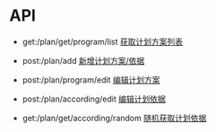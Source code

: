 # API

- get:/plan/get/program/list
[获取计划方案列表](http://localhost:1932/plan/get/program/list)

- post:/plan/add
[新增计划方案/依据](http://localhost:1932/plan/add)

- post:/plan/program/edit
[编辑计划方案](http://localhost:1932/plan/program/edit)

- post:/plan/according/edit
[编辑计划依据](http://localhost:1932/plan/according/edit)

- get:/plan/get/according/random
[随机获取计划依据](http://localhost:1932/plan/get/according/random)
